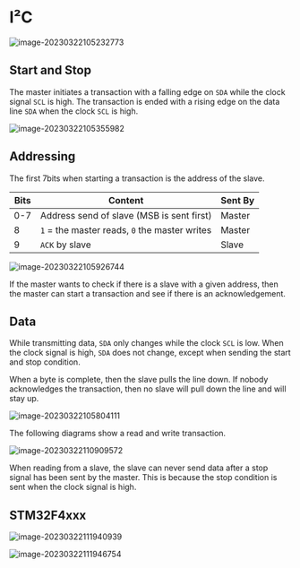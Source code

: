 # I²C

![image-20230322105232773](res/I²C/image-20230322105232773.png)

## Start and Stop

The master initiates a transaction with a falling edge on `SDA` while the clock signal `SCL` is high. The transaction is ended with a rising edge on the data line `SDA` when the clock `SCL` is high.

![image-20230322105355982](res/I²C/image-20230322105355982.png)

## Addressing

The first 7bits when starting a transaction is the address of the slave.

| Bits | Content                                       | Sent By |
| ---- | --------------------------------------------- | ------- |
| 0-7  | Address send of slave (MSB is sent first)     | Master  |
| 8    | `1` = the master reads, `0` the master writes | Master  |
| 9    | `ACK` by slave                                | Slave   |

![image-20230322105926744](res/I²C/image-20230322105926744.png)

If the master wants to check if there is a slave with a given address, then the master can start a transaction and see if there is an acknowledgement.

## Data

While transmitting data, `SDA` only changes while the clock `SCL` is low. When the clock signal is high, `SDA` does not change, except when sending the start and stop condition.

When a byte is complete, then the slave pulls the line down. If nobody acknowledges the transaction, then no slave will pull down the line and will stay up.

![image-20230322105804111](res/I²C/image-20230322105804111.png)

The following diagrams show a read and write transaction.

![image-20230322110909572](res/I²C/image-20230322110909572.png)

When reading from a slave, the slave can never send data after a stop signal has been sent by the master. This is because the stop condition is sent when the clock signal is high.

## STM32F4xxx

![image-20230322111940939](res/I²C/image-20230322111940939.png)

![image-20230322111946754](res/I²C/image-20230322111946754.png)
